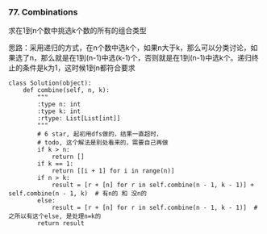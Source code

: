 ### 77. Combinations

求在1到n个数中挑选k个数的所有的组合类型

思路：采用递归的方式，在n个数中选k个，如果n大于k，那么可以分类讨论，如果选了n，那么就是在1到(n-1)中选(k-1)个，否则就是在1到(n-1)中选k个。递归终止的条件是k为1，这时候1到n都符合要求


```
class Solution(object):
    def combine(self, n, k):
        """
        :type n: int
        :type k: int
        :rtype: List[List[int]]
        """
        # 6 star, 起初用dfs做的，结果一直超时，
        # todo, 这个解法是别处看来的，需要自己再做
        if k > n:
            return []
        if k == 1:
            return [[i + 1] for i in range(n)]
        if n > k:
            result = [r + [n] for r in self.combine(n - 1, k - 1)] + self.combine(n - 1, k)  # 有n的 和 没n的
        else:
            result = [r + [n] for r in self.combine(n - 1, k - 1)]  # 之所以有这个else, 是处理n=k的
        return result
```